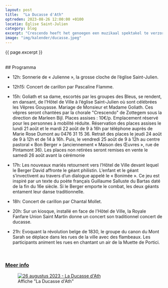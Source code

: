 ```yaml
---
layout: post
title:  "La Ducasse d'Ath"
optreden: 2023-08-26 12:00:00 +0100
locatie: Église Saint-Julien
category: blog
excerpt: "Crescendo heeft het genoegen een muzikaal spektakel te verzorgen ter gelegenheid van het huwelijk van Mr. en Mvr. Goliath te Ath!"
image: "img/kalender/ducasse.jpeg"
---
```


{{ page.excerpt }}

<br>
## Programma
<br>

- 12h: Sonnerie de « Julienne », la grosse cloche de l’église Saint-Julien.

- 12h15: Concert de carillon par Pascaline Flamme.

- 15h: Goliath et sa dame, escortés par les groupes des Bleus, se rendent, en dansant, de l’Hôtel de Ville à l’église
  Saint-Julien où sont célébrées les Vêpres Gouyasse. Mariage de Monsieur et Madame Goliath. Ces vêpres seront chantées
  par la chorale "Crescendo" de Zottegem sous la direction de Marleen Bijl. Places assises : 10€/p. Emplacement réservé
  pour les personnes à mobilité réduite. Réservation des places assises le lundi 21 août et le mardi 22 août de 9 à 16h
  par téléphone auprès de Marie Rose Dumont au 0476 31 15 36. Retrait des places le jeudi 24 août de 9 à 12h et de 14 à
  16h. Puis, le vendredi 25 août de 9 à 12h au centre pastoral « Bon Berger » (anciennement « Maison des Œuvres », rue
  de Pintamont 36). Les places non retirées seront remises en vente le samedi 26 août avant la cérémonie

- 17h: Les nouveaux mariés retournent vers l’Hôtel de Ville devant lequel le Berger David affronte le géant philistin.
  L’enfant et le géant s’invectivent au travers d’un dialogue appelé le « Bonimée ». Ce jeu est inspiré par un texte du
  poète français Guillaume Salluste du Bartas daté de la fin du 16e siècle. Si le Berger emporte le combat, les deux
  géants entament leur danse traditionnelle.

- 18h: Concert de carillon par Chantal Mollet.

- 20h: Sur un kiosque, installé en face de l’Hôtel de Ville, la Royale Fanfare Union Saint Martin donne un concert son
  traditionnel concert de ducasse.

- 21h: Evoquant la révolution belge de 1830, le groupe du canon du Mont Sarah se déplace dans les rues de la ville avec
  des flambeaux. Les participants animent les rues en chantant un air de la Muette de Portici.

<br>
<h3><a href="https://www.ath.be/ducasse-dath/le-programme/le-programme-de-la-ducasse-dath" target="_blank">Meer info</a></h3>

<div class="gallery">
<figure>
  <a href="{{ page.image | absolute_url}}" data-lity>
    <img src="{{ page.image | absolute_url}}" alt="26 augustus 2023 - La Ducasse d'Ath" />
  </a>
  <figcaption>Affiche "La Ducasse d'Ath"</figcaption>
</figure>
</div>